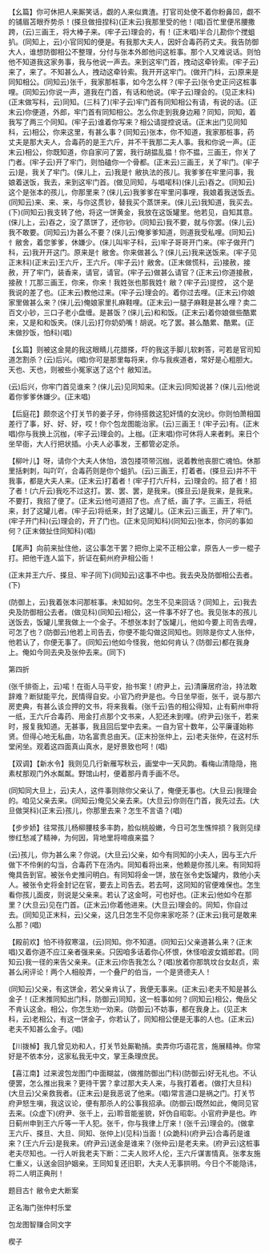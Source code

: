 <!-- { "loadSidebar": true } -->
【幺篇】你可休把人来厮笑话，觑的人来似粪渣。打官司处使不着你粉鼻凹，觑不的铺眉苫眼乔势杀！(搽旦做扭捏科)(正末云)我那里受的他！(唱)百忙里便吊腰撒跨，(云)三画王，将大棒子来。(牢子云)理会的，有！(正末唱)半合儿勘你个搅蛆扒。(同知上，云)小官同知的便是。有我那大夫人，因奸合毒药药丈夫。我告防御大人，谁想防御相公不整理，分付与张本外郎他问这桩事。那个人又难说话。则怕他不知道我这家务事，我与他说一声去。来到这牢门首，拽动这牵铃索。(牢子云)来了，来了。不知甚么人，拽动这牵铃索。我开开这牢门。(做开门科，云)原来是同知相公。(同知云)张千，我家那桩事，如今怎么样？(牢子云)张令史正问这桩事哩。(同知云)你说一声，道我在门首，有话和他说。(牢子云)理会的。(见正末科)(正末做写科，云)同知。(三科了)(牢子云)牢门首有同知相公有请，有说的话。(正末云)你便道，外郎，牢门首有同知相公。怎么你走到我身边厢？同知，同知，着我写了两三个同知。(牢子云)谁着你写来？相公请提控说话。(正末出门见同知科，云)相公，你来这里，有甚么事？(同知云)张本，你不知道，我家那桩事，药丈夫是那大夫人，合毒药的是王六斤，并不干我那二夫人事。我和你说一声。(正末云)相公，你既知道，你自家问了罢，我行胡揾乱揾！你不揾，三画王，你关了门者。(牢子云)开了牢门，则怕磕你一个骨都。(正末云)三画王，关了牢门。(牢子云)是，我关了牢门。(俫儿上，云)我是忄敝执法的孩儿。我爹爹在牢里问事，我娘着送饭，我去，来到这牢门首。(做见同知，与唱喏科)(俫儿云)吞之。(同知云)这个是张本的孩儿，你那里来？(俫儿云)我爹爹在牢里问事哩，我娘着我送饭去。(同知云)来、来、来，与你这贯钞，替我买个蒸饼来。(俫儿云)我知道，我买去。(下)(同知云)我支转了他，将这一饼黄金，我放在这饭罐里。他若见，自知其意。(俫儿上，云)吞之，没了蒸饼了，还你钞。(同知云)我不要，就与你罢。(俫儿云)我不敢要。(同知云)为甚么不要？(俫儿云)俺爹爹知道，则道我受私哩。(同知云)忄敝舍，着您爹爹，休嫌少。(俫儿叫牢子科，云)牢子哥哥开门来。(牢子做开门科，云)我开开这门。原来是忄敝舍。你来做甚么？(俫儿云)我来送饭来。(牢子见正末科)(正末云)王六斤，王六斤。(牢子云)忄敝舍。(正末做慌科，云)接赦，接赦，开了牢门，装香来，请官，请官。(牢子云)做甚么请官？(正末云)你道接赦，接赦！兀那三画王，你来，你来！我姓张也那我姓忄敝？(牢子云)提控，
这个是我说的差了也。(正末云)教他过来。(牢子云)理会的。着你过去哩。(正末云)你娘家里做甚么来？(俫儿云)俺娘家里扎麻鞋哩。(正末云)一腿子麻鞋是甚么哩？卖二百文小钞，三口子老小盘缠。是甚饭？(俫儿云)和和饭。(正末云)着你娘做些酷累来，又是和和饭夹。(俫儿云)打你奶奶嘴！胡说。吃了罢。甚么酷累、酷累。(正末做抄饭，怕科)(唱)

【幺篇】则被这金晃的我这眼睛儿花腊搽，吓的我这手脚儿软剌答，可若是官司知道怎割杀？(云)后兴。(唱)你可是那里每将来，你与我疾道者，常好是心粗胆大。天也、天也，则被些小冤家送了这个忄敝知法。

(云)后兴，你牢门首见谁来？(俫儿云)见同知来。(正末云)同知说甚？(俫儿云)他说着你爹爹休嫌少。(正末唱)

【后庭花】颇奈这个打关节的姜子牙，你待搭救这犯奸情的女浣纱。你则怕萧相国差行了事，好、好、好，哎！你个包龙图能治家。(云)三画王！(牢子云)有。(正末唱)你与我换上沉枷，(牢子云)理会的。上枷。(正末唱)你可休将人来者剌。来日个坐早衙，大人行把状插。小夫人必事发，王都管必定杀。

【柳叶儿】呀，请你个大夫人休怕，浪包搂项带沉枷，说着教他丧胆亡魂怕。休那里括剌刺，叫吖吖，合毒药则是你个蛆扒。(云)三画王，打着者。(搽旦云)并不干我事，都是大夫人来。(正末云)打着者！(牢子打六斤科，云)理会的。招了者！招了者！(六斤云)我吃不过这打。罢、罢、罢，是我来。(搽旦云)是我来，是我来。不要打，我招了便了。(正末云)他可道招了也。点了纸，画了字。三画王，将纸来，封了这罐儿者。(牢子云)将纸来，封了这罐儿。(正末云)三画王，开了牢门。(牢子开门科)(云)理会的，开了门也。(正末见同知科)(同知云)张本，你问的事如何？(正末做扯住同知科)(唱)

【尾声】向前来扯住他，这公事怎干罢？把你上梁不正相公拿，原告人一步一棍子打。把他干连人监下，折证在蓟州府尹相公衙！

(正末并王六斤、搽旦、牢子同下)(同知云)这事不中也。我去央及防御相公去者。(下)

(防御上，云)我着张本问那桩事。未知如何。怎生不见来回话？(同知上，云)我去央及防御相公去者。(做见科)(同知云)相公，这一件事不好了也。我见张本的孩儿送饭去，饭罐儿里我做上一个金子。不想张本封了饭罐儿，他如今要上司告去哩，可怎了也？(防御云)他若上司告去，你便不能勾做这同知也。则除是你丈人张仲，他若认了，你便无事了。(同知云)他如今怪我，他如何肯认？(防御云)都在我身上。俺如今同去央及张仲去来。(同下)

第四折

(张千排衙上，云)喏！在衙人马平安，抬书案！(府尹上，云)清廉居府治，持法敢辞难？断狱能平允，民情得自安。小官乃府尹是也。今日坐早衙，张千，说与那六房吏典，有甚么该佥押的文书，将来我看。(张千云)告的相公得知，止有蓟州申将一纸，王六斤合毒药、用金打点那个文书来，人犯还未到哩。(府尹云)张千，若来时，报复我知道。无甚事，我且回后堂中去来。一自为官十数年，公平廉谨始称贤。但得心地无私曲，功名富贵总由天。(正末扮张仲上，云)老夫张仲，在这村乐堂闲坐。观着这四面真山真水，是好景致也呵！(唱)

【双调】【新水令】我则见几行新雁写秋云，画堂中一天风韵。看梅山清隐隐，拖素杖那观门外水粼粼。野馆山村，便着那丹青手画不尽。

(同知同大旦上，云)夫人，这件事则除你父亲认了，俺便无事也。(大旦云)我理会的。咱见父亲去来。(同知云)俺见父亲去来。(大旦云)你则在门首，我先过去。(大旦做哭科)(正末云)孩儿，你那里去来？怎生不言语？(唱)

【步步娇】往常孩儿杨柳腰枝多丰韵，脸似桃般嫩，今日可怎生憔悴损？我则见绿惨红愁减了精神，为何因，背地里将啼痕来揾？

(云)孩儿，你为甚么来？你说。(大旦云)父亲，如今有同知的小夫人，因与王六斤做下不伶俐的勾当，合毒药下在汤内。同知看将出来，他赖是你孩儿来。有同知将俺具告到官。被张令史推问明白。有同知将金一饼，放在张令史饭罐内，救他小夫人。被张令史将金封记在官，要去上司告去。若去呵，这同知的官便难保也。怎生看你孩儿面皮，则说是父亲来。若认了这金呵，可也好也。(正末云)他如今在那里？(大旦云)见在门首。(正末云)你着他进来。(大旦云)理会的。同知，你自过去。(同知见正末科，云)父亲，这几日怎生不见你来家吃茶？(正末云)我可是敢来么那？(唱)

【殿前欢】怕不待叙寒温，(云)同知。你不知道。(同知云)父亲道甚么来？(正末唱)又着你道不应江亲者强来亲。只因咱多话着你心怀恨，休怪咱波女婿郎君。(同知云)我一径的来告父亲来。(正末云)你告我怎么？(唱)放着你那筑坟台女赵贞，索甚么闲评论！两个人相般弄，一个叠尸的伯当，一个是贤德夫人！

(同知云)父亲，有这饼金，若父亲肯认了，我便无事来。(正末云)老夫不知是甚么金子！(正末推同知出门科，防御云)同知，这一桩事如何？(同知云)相公，俺岳父不肯认这金。相公，你怎生劝一劝来。(防御云)不妨事，都在我身上。(见正末科，云)老相公，有这一饼金子，你若认了，同知相公便是无事的人也。(正末云)老夫不知甚么金子。(唱)

【川拨棹】我几曾见劝和人，打关节处厮勒掯。卖弄你巧语花言，施展精神。你常好是不依本分，这家私我无中文，掌王条理庶民。

【喜江南】过来波包龙图门中面糊盆，(做推防御出门科)(防御云)好无礼也。不认便罢，怎么推出我来？更待干罢？拿过那大夫人来，与我打着者。(做打大旦科)(大旦云)父亲救我者。(正末云)是我恶说了他来。(唱)常言道口是祸之门。打关节府尹怒生嗔，我这议论，便有那杀人的公事我招承。(防御云)既然如此，俺同见官去来。(众虚下)(府尹、张千上，云)聆音能鉴貌，奸伪自昭彰。小官府尹是也。昨日蓟州申到王六斤等一干人犯。张千，你与我律上厅来！(张千云)理会的。(做拿王六斤、搽旦、大旦、同知、张仲上)(见科)当面！(众跪科)(府尹云)合毒药是谁来？(王六斤云)是我来。(府尹云)送金是谁来？(张仲云)是老夫来。(府尹云)这桩事老夫尽知也。一行人听我老夫下断：二夫人败坏人伦，王六斤谋害情真。张孝友施仁重义，认送金回护姻亲。王同知复还旧职，大夫人无事拱明。今日个不能隐讳，将二人明正典刑！

题目古忄敝令史大断案

正名海门张仲村乐堂
　

包龙图智赚合同文字

楔子

